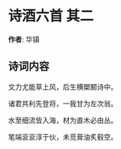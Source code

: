 # 诗酒六首  其二

**作者**: 华镇

## 诗词内容

文力尤能草上风，后生横槊鬭诗中。

诸君共利先登将，一我甘为左次翁。

水至细流皆入海，材为直木必由丛。

笔端衮衮淳于伙，未觅膏油炙毂空。

